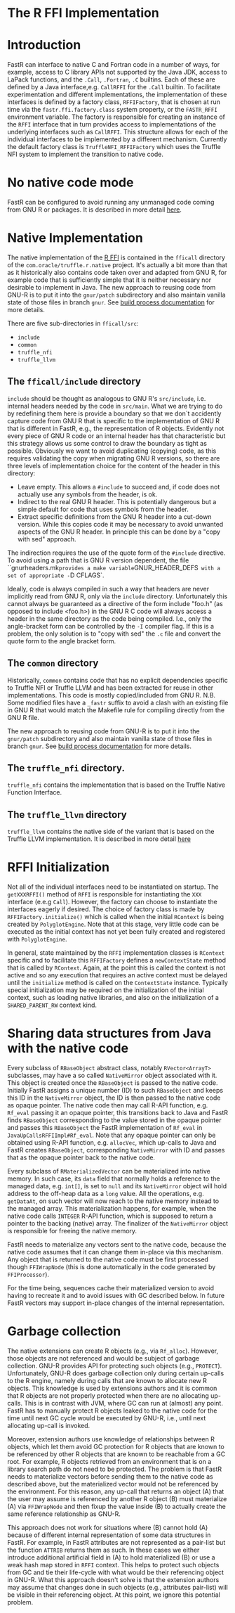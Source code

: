 # The R FFI Implementation

# Introduction
FastR can interface to native C and Fortran code in a number of ways, for example, access to C library APIs not supported by the Java JDK, access to LaPack functions, and the `.Call`, `.Fortran`, `.C` builtins. Each of these are defined by a Java interface,e.g. `CallRFFI` for the `.Call` builtin. To facilitate experimentation and different implementations, the implementation of these interfaces is defined by a factory class, `RFFIFactory`, that is chosen at run time via the `fastr.ffi.factory.class` system property, or the `FASTR_RFFI` environment variable.
The factory is responsible for creating an instance of the `RFFI` interface that in turn provides access to implementations of the underlying interfaces such as `CallRFFI`. This structure allows
for each of the individual interfaces to be implemented by a different mechanism. Currently the default factory class is `TruffleNFI_RFFIFactory` which uses the Truffle NFI system to implement the transition to native code.

# No native code mode
FastR can be configured to avoid running any unmanaged code coming from GNU R or packages. It is described in more detail [here](managed_ffi.md).

# Native Implementation
The native implementation of the [R FFI](https://cran.r-project.org/doc/manuals/r-release/R-exts.html) is contained in the `fficall` directory of
the `com.oracle/truffle.r.native` project. It's actually a bit more than that as it historically also contains code taken over and adapted from GNU R,
for example code that is sufficiently simple that it is neither necessary nor desirable to implement in Java.
The new approach to reusing code from GNU-R is to put it into the `gnur/patch` subdirectory and also maintain vanilla state of those files in branch `gnur`.
See [build process documentation](build-process.md) for more details.

 There are five sub-directories in `fficall/src`:
 * `include`
 * `common`
 * `truffle_nfi`
 * `truffle_llvm`

## The `fficall/include` directory

`include` should be thought as analogous to GNU R's `src/include`, i.e. internal headers needed by the code in `src/main`.
What we are trying to do by redefining them here is provide a boundary so that we don`t accidently capture code from GNU R that
is specific to the implementation of GNU R that is different in FastR, e.g., the representation of R objects. Evidently not every
piece of GNU R code or an internal header has that characteristic but this strategy allows us some control to draw the boundary as
tight as possible. Obviously we want to avoid duplicating (copying) code, as this requires validating the copy when migrating GNU R versions,
so there are three levels of implementation choice for the content of the header in this directory:

* Leave empty. This allows a `#include` to succeed and, if code does not actually use any symbols from the header, is ok.
* Indirect to the real GNU R header. This is potentially dangerous but a simple default for code that uses symbols from the header.
* Extract specific definitions from the GNU R header into a cut-down version. While this copies code it may be necessary to avoid unwanted aspects of the GNU R header. In principle this can be done by a "copy with sed" approach.

The indirection requires the use of the quote form of the `#include` directive. To avoid using a path that is GNU R version dependent,
the file ``gnurheaders.mk` provides a make variable `GNUR_HEADER_DEFS` with a set of appropriate -`D CFLAGS`.

Ideally, code is always compiled in such a way that headers are never implicitly read from GNU R, only via the `include` directory.
Unfortunately this cannot always be guaranteed as a directive of the form include "foo.h" (as opposed to include <foo.h>) in the
GNU R C code will always access a header in the same directory as the code being compiled. I.e., only the angle-bracket form can be controlled
by the `-I` compiler flag. If this is a problem, the only solution is to "copy with sed" the `.c` file and convert the quote form to the
angle bracket form.

## The `common` directory
Historically, `common` contains code that has no explicit dependencies specific to Truffle NFI or Truffle LLVM and has been extracted for reuse in other implementations. 
This code is mostly copied/included from GNU R. N.B. Some modified files have a `_fastr` suffix to avoid a clash with an existing file in GNU R that would match
the Makefile rule for compiling directly from the GNU R file.

The new approach to reusing code from GNU-R is to put it into the `gnur/patch` subdirectory and also maintain vanilla state of those files in branch `gnur`.
See [build process documentation](build-process.md) for more details.

## The `truffle_nfi` directory.
`truffle_nfi` contains the implementation that is based on the Truffle Native Function Interface.

## The `truffle_llvm` directory

`truffle_llvm` contains the native side of the variant that is based on the Truffle LLVM implementation. It is described in more detail [here](truffle_llvm_ffi.md)

# RFFI Initialization
Not all of the individual interfaces need to be instantiated on startup. The `getXXXRFFI()` method of `RFFI` is responsible for instantiating the `XXX` interface (e.e.g `Call`).
However, the factory can choose to instantiate the interfaces eagerly if desired. The choice of factory class is made by `RFFIFactory.initialize()` which is called when the
initial `RContext` is being created by `PolyglotEngine`. Note that at this stage, very little code can be executed as the initial context has not yet been fully created and registered with `PolyglotEngine`.

In general, state maintained by the `RFFI` implementation classes is `RContext` specific and to facilitate this `RFFIFactory` defines a `newContextState` method that is called by `RContext`.
Again, at the point this is called the context is not active and so any execution that requires an active context must be delayed until the `initialize` method is called on the `ContextState` instance.
Typically special initialization may be required on the initialization of the initial context, such as loading native libraries, and also on the initialization of a `SHARED_PARENT_RW` context kind.

# Sharing data structures from Java with the native code

Every subclass of `RBaseObject` abstract class, notably `RVector<ArrayT>` subclasses, may have a so called `NativeMirror` object associated with it.
This object is created once the `RBaseObject` is passed to the native code. Initially FastR assigns a unique number (ID) to such `RBaseObject` and keeps this
ID in the `NativeMirror` object, the ID is then passed to the native code as opaque pointer. The native code then may call R-API function,
e.g. `Rf_eval` passing it an opaque pointer, this transitions back to Java and FastR finds `RBaseObject` corresponding to the value stored in the
opaque pointer and passes this `RBaseObject` the FastR implementation of `Rf_eval` in `JavaUpCallsRFFIImpl#Rf_eval`. Note that any opaque pointer can only
be obtained using R-API function, e.g. `allocVec`, which up-calls to Java and FastR creates `RBaseObject`, corresponding `NativeMirror` with ID and
passes that as the opaque pointer back to the native code.

Every subclass of `RMaterializedVector` can be materialized into native memory. In such case, its `data` field that normally holds a reference to
the managed data, e.g. `int[]`, is set to `null` and its `NativeMirror` object will hold address to the off-heap data as a `long` value.
All the operations, e.g. `getDataAt`, on such vector will now reach to the native memory instead to the managed array.
This materialization happens, for example, when the native code calls `INTEGER` R-API function, which is supposed to return a
pointer to the backing (native) array. The finalizer of the `NativeMirror` object is responsible for freeing the native memory.

FastR needs to materialize any vectors sent to the native code, because the native code assumes
that it can change them in-place via this mechanism. Any object that is returned to the native
code must be first processed though `FFIWrapNode` (this is done automatically in the code generated by `FFIProcessor`).

For the time being, sequences cache their materialized version to avoid having to recreate it and
to avoid issues with GC described below. In future FastR vectors may support in-place changes of
the internal representation. 

# Garbage collection

The native extensions can create R objects (e.g., via `Rf_alloc`). However, those objects are not referenced and would be subject of garbage collection.
GNU-R provides API for protecting such objects (e.g., `PROTECT`). Unfortunately, GNU-R does garbage collection only during certain up-calls to the R engine,
namely during calls that are known to allocate new R objects. This knowledge is used by extensions authors and it is common that R objects are not properly
protected when there are no allocating up-calls. This is in contrast with JVM, where GC can run at (almost) any point.
FastR has to manually protect R objects leaked to the native code for the time until next GC cycle would be executed by GNU-R,
i.e., until next allocating up-call is invoked.

Moreover, extension authors use knowledge of relationships between R objects, which let them avoid GC protection for
R objects that are known to be referenced by other R objects that are known to be reachable from a GC root.
For example, R objects retrieved from an environment that is on a library search path do not need to be protected.
The problem is that FastR needs to materialize vectors before sending them to the native code as described above,
but the materialized vector would not be referenced by the environment. For this reason, any up-call that returns
an object (A) that the user may assume is referenced by another R object (B) must materialize (A) via `FFIWrapNode`
and then fixup the value inside (B) to actually create the same reference relationship as GNU-R.

This approach does not work for situations where (B) cannot hold (A) because of different internal
representation of some data structures in FastR. For example, in FastR attributes are not represented as a pair-list
but the function `ATTRIB` returns them as such. In these cases we either introduce additional
artificial field in (A) to hold materialized (B) or use a weak hash map stored in `RFFI` context.
This helps to protect such objects from GC and tie their life-cycle with what would be their
referencing object in GNU-R. What this approach doesn't solve is that the extension authors
may assume that changes done in such objects (e.g., attributes pair-list) will be visible in
their referencing object. At this point, we ignore this potential problem.


